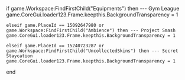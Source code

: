 if game.Workspace:FindFirstChild("Equipments") then --- Gym League
game.CoreGui.loader123.Frame.keepthis.BackgroundTransparency = 1

    elseif game.PlaceId == 15092647980 or game.Workspace:FindFirstChild("Ambience") then --- Project Smash
    game.CoreGui.loader123.Frame.keepthis.BackgroundTransparency = 1

    elseif game.PlaceId == 15240723287 or game.Workspace:FindFirstChild("UncollectedSkins") then --- Secret Staycation
    game.CoreGui.loader123.Frame.keepthis.BackgroundTransparency = 1
end
